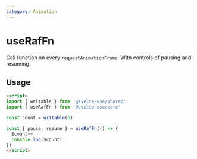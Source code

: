 ```yaml
---
category: Animation
---
```


# useRafFn

Call function on every `requestAnimationFrame`. With controls of pausing and resuming.

## Usage

```html
<script>
import { writable } from '@svelte-use/shared'
import { useRafFn } from '@svelte-use/core'

const count = writable(0)

const { pause, resume } = useRafFn(() => {
  $count++
  console.log($count)
})
</script>
```
